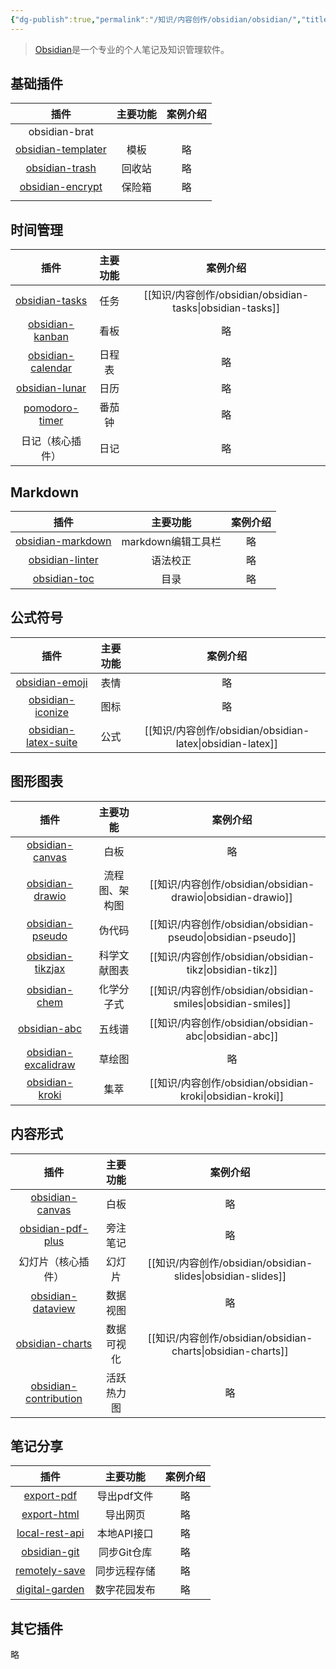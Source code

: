 ```yaml
---
{"dg-publish":true,"permalink":"/知识/内容创作/obsidian/obsidian/","title":"obsidian","tags":["doc","obsidian"],"noteIcon":""}
---
```


> [Obsidian](https://obsidian.md)是一个专业的个人笔记及知识管理软件。

## 基础插件

|                                 插件                                 | 主要功能 | 案例介绍 |
| :----------------------------------------------------------------: | :--: | :--: |
|                           obsidian-brat                            |      |      |
|  [obsidian-templater](https://github.com/SilentVoid13/Templater)   |  模板  |  略   |
| [obsidian-trash](https://github.com/proog/obsidian-trash-explorer) | 回收站  |  略   |
|  [obsidian-encrypt](https://github.com/meld-cp/obsidian-encrypt)   | 保险箱  |  略   |
|                                                                    |      |      |

## 时间管理

|                                        插件                                         | 主要功能 |        案例介绍        |
| :-------------------------------------------------------------------------------: | :--: | :----------------: |
|     [obsidian-tasks](https://github.com/obsidian-tasks-group/obsidian-tasks)      |  任务  | [[知识/内容创作/obsidian/obsidian-tasks\|obsidian-tasks]] |
|                                [obsidian-kanban]()                                |  看板  |         略          |
| [obsidian-calendar](https://github.com/obsidian-community/obsidian-full-calendar) | 日程表  |         略          |
|     [obsidian-lunar](https://github.com/DevilRoshan/obsidian-lunar-calendar)      |  日历  |         略          |
|       [pomodoro-timer](https://github.com/eatgrass/obsidian-pomodoro-timer)       | 番茄钟  |         略          |
|                                     日记（核心插件）                                      |  日记  |         略          |

## Markdown

|                                   插件                                    |     主要功能      | 案例介绍 |
| :---------------------------------------------------------------------: | :-----------: | :--: |
| [obsidian-markdown](https://github.com/PKM-er/obsidian-editing-toolbar) | markdown编辑工具栏 |  略   |
|      [obsidian-linter](https://github.com/platers/obsidian-linter)      |     语法校正      |  略   |
| [obsidian-toc](https://github.com/PKM-er/obsidian-floating-toc-plugin)  |      目录       |  略   |

## 公式符号

|                                     插件                                      | 主要功能 |        案例介绍        |
| :-------------------------------------------------------------------------: | :--: | :----------------: |
|    [obsidian-emoji](https://github.com/phibr0/obsidian-emoji-shortcodes)    |  表情  |         略          |
|    [obsidian-iconize](https://github.com/FlorianWoelki/obsidian-iconize)    |  图标  |         略          |
| [obsidian-latex-suite](https://github.com/artisticat1/obsidian-latex-suite) |  公式  | [[知识/内容创作/obsidian/obsidian-latex\|obsidian-latex]] |

## 图形图表

|                                       插件                                       |  主要功能   |        案例介绍         |
| :----------------------------------------------------------------------------: | :-----: | :-----------------: |
| [obsidian-canvas](https://github.com/Developer-Mike/obsidian-advanced-canvas)  |   白板    |          略          |
|      [obsidian-drawio](https://github.com/zapthedingbat/drawio-obsidian)       | 流程图、架构图 | [[知识/内容创作/obsidian/obsidian-drawio\|obsidian-drawio]] |
|       [obsidian-pseudo](https://github.com/ytliu74/obsidian-pseudocode)        |   伪代码   | [[知识/内容创作/obsidian/obsidian-pseudo\|obsidian-pseudo]] |
|      [obsidian-tikzjax](https://github.com/artisticat1/obsidian-tikzjax)       | 科学文献图表  |  [[知识/内容创作/obsidian/obsidian-tikz\|obsidian-tikz]]  |
|          [obsidian-chem](https://github.com/Acylation/obsidian-chem)           |  化学分子式  | [[知识/内容创作/obsidian/obsidian-smiles\|obsidian-smiles]] |
|      [obsidian-abc](https://github.com/abcjs-music/obsidian-plugin-abcjs)      |   五线谱   |  [[知识/内容创作/obsidian/obsidian-abc\|obsidian-abc]]   |
| [obsidian-excalidraw](https://github.com/zsviczian/obsidian-excalidraw-plugin) |   草绘图   |          略          |
|          [obsidian-kroki](https://github.com/gregzuro/obsidian-kroki)          |   集萃    | [[知识/内容创作/obsidian/obsidian-kroki\|obsidian-kroki]]  |

## 内容形式

|                                        插件                                        | 主要功能  |        案例介绍         |
| :------------------------------------------------------------------------------: | :---: | :-----------------: |
|  [obsidian-canvas](https://github.com/Developer-Mike/obsidian-advanced-canvas)   |  白板   |          略          |
|       [obsidian-pdf-plus](https://github.com/RyotaUshio/obsidian-pdf-plus)       | 旁注笔记  |          略          |
|                                    幻灯片（核心插件）                                     |  幻灯片  | [[知识/内容创作/obsidian/obsidian-slides\|obsidian-slides]] |
|      [obsidian-dataview](https://github.com/blacksmithgu/obsidian-dataview)      | 数据视图  |          略          |
|           [obsidian-charts](https://github.com/phibr0/obsidian-charts)           | 数据可视化 | [[知识/内容创作/obsidian/obsidian-charts\|obsidian-charts]] |
| [obsidian-contribution](https://github.com/vran-dev/obsidian-contribution-graph) | 活跃热力图 |          略          |

## 笔记分享

|                                     插件                                      |  主要功能   | 案例介绍 |
| :-------------------------------------------------------------------------: | :-----: | :--: |
|     [export-pdf](https://github.com/l1xnan/obsidian-better-export-pdf)      | 导出pdf文件 |  略   |
|   [export-html](https://github.com/KosmosisDire/obsidian-webpage-export)    |  导出网页   |  略   |
| [local-rest-api](https://github.com/coddingtonbear/obsidian-local-rest-api) | 本地API接口 |  略   |
|          [obsidian-git](https://github.com/Vinzent03/obsidian-git)          | 同步Git仓库 |  略   |
|       [remotely-save](https://github.com/remotely-save/remotely-save)       | 同步远程存储  |  略   |
|   [digital-garden](https://github.com/oleeskild/obsidian-digital-garden)    | 数字花园发布  |  略   |

## 其它插件

略
